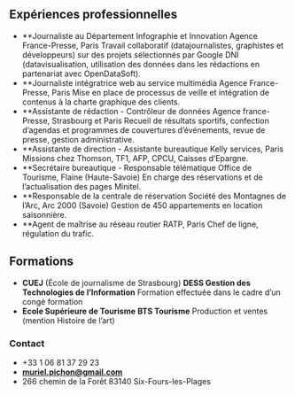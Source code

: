 ## Expériences professionnelles

- **Journaliste au Département Infographie et Innovation
Agence France-Presse, Paris
Travail collaboratif (datajournalistes, graphistes et développeurs) sur des projets sélectionnés par Google DNI (datavisualisation, utilisation des données dans les rédactions en partenariat avec OpenDataSoft).
- **Journaliste intégratrice web au service multimédia
Agence France-Presse, Paris
Mise en place de processus de veille et intégration de contenus à la charte graphique des clients.
- **Assistante de rédaction - Contrôleur de données
Agence france-Presse, Strasbourg et Paris
Recueil de résultats sportifs, confection d’agendas et programmes de couvertures d’événements, revue de presse, gestion administrative.
- **Assistante de direction - Assistante bureautique
Kelly services, Paris
Missions chez Thomson, TF1, AFP, CPCU, Caisses d’Epargne.
- **Secrétaire bureautique - Responsable télématique
Office de Tourisme, Flaine (Haute-Savoie)
En charge des réservations et de l’actualisation des pages Minitel. 
- **Responsable de la centrale de réservation
Société des Montagnes de l’Arc, Arc 2000 (Savoie)
Gestion de 450 appartements en location saisonnière.
- **Agent de maîtrise au réseau routier
RATP, Paris
Chef de ligne, régulation du trafic.


## Formations

- **CUEJ** (École de journalisme de Strasbourg)
**DESS Gestion des Technologies de l’Information**
Formation effectuée dans le cadre d’un congé formation
- **Ecole Supérieure de Tourisme**
**BTS Tourisme** Production et ventes (mention Histoire de l’art)

### Contact

- +33 1 06 81 37 29 23
- **muriel.pichon@gmail.com**
- 266 chemin de la Forêt
83140 Six-Fours-les-Plages
